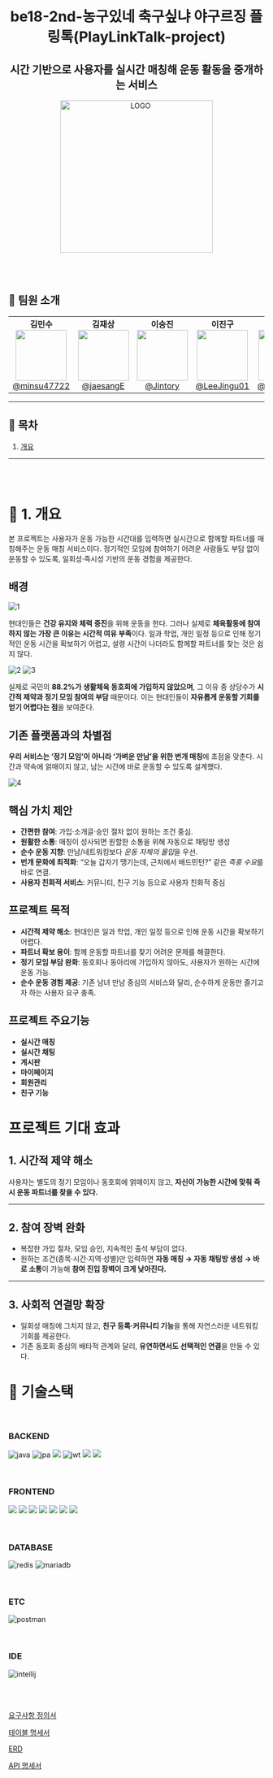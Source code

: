 <div align="center">

# be18-2nd-농구있네 축구싶냐 야구르징 플링톡(PlayLinkTalk-project)

## 시간 기반으로 사용자를 실시간 매칭해 운동 활동을 중개하는 서비스
<img src="/readme_images/SportMatch_LOGO.png" alt="LOGO" width="300"/>

</div>

<br /><br />

## 👥 팀원 소개

<table align="center">
  <tr>
    <td align="center"><strong>김민수</strong><br>
      <a href="https://github.com/minsu47722" target="_blank">
        <img src="https://avatars.githubusercontent.com/u/55957559?v=4" width="100px"><br>@minsu47722
      </a>
    </td>
    <td align="center"><strong>김재상</strong><br>
      <a href="https://github.com/jaesangE" target="_blank">
        <img src="https://avatars.githubusercontent.com/u/106606736?v=4" width="100px"><br>@jaesangE
      </a>
    </td>
    <td align="center"><strong>이승진</strong><br>
      <a href="https://github.com/Jintory" target="_blank">
        <img src="https://avatars.githubusercontent.com/u/127931297?v=4" width="100px"><br>@Jintory
      </a>
    </td>
    <td align="center"><strong>이진구</strong><br>
      <a href="https://github.com/LeeJingu01" target="_blank">
        <img src="https://avatars.githubusercontent.com/u/174857452?v=4" width="100px"><br>@LeeJingu01
      </a>
    </td>
    <td align="center"><strong>임성민</strong><br>
      <a href="https://github.com/baechuking" target="_blank">
        <img src="https://avatars.githubusercontent.com/u/215663014?v=4" width="100px"><br>@baechuking
      </a>
    </td>
    <td align="center"><strong>최유경</strong><br>
      <a href="https://github.com/kyounggg" target="_blank">
        <img src="https://avatars.githubusercontent.com/u/114654921?v=4" width="100px"><br>@kyounggg
      </a>
    </td>
  </tr>
</table>


---

## 📌 목차

1. [개요](#1-개요)

---

<br><br>

#  📌 1. 개요

본 프로젝트는 사용자가 운동 가능한 시간대를 입력하면 실시간으로 함께할 파트너를 매칭해주는 운동 매칭 서비스이다. 정기적인 모임에 참여하기 어려운 사람들도 부담 없이 운동할 수 있도록, 일회성·즉시성 기반의 운동 경험을 제공한다. 

## 배경

<img src="/readme_images/{49E2E0A0-8005-473C-A1FA-6B130751604A}.png" alt="1"/>

현대인들은 **건강 유지와 체력 증진**을 위해 운동을 한다. 그러나 실제로 **체육활동에 참여하지 않는 가장 큰 이유는 시간적 여유 부족**이다. 일과 학업, 개인 일정 등으로 인해 정기적인 운동 시간을 확보하기 어렵고, 설령 시간이 나더라도 함께할 파트너를 찾는 것은 쉽지 않다.

<img src="/readme_images/image.png" alt="2"/>

<img src="/readme_images/image (1).png" alt="3"/>

실제로 국민의 **88.2%가 생활체육 동호회에 가입하지 않았으며**, 그 이유 중 상당수가 **시간적 제약과 정기 모임 참여의 부담** 때문이다. 이는 현대인들이 **자유롭게 운동할 기회를 얻기 어렵다는 점**을 보여준다.

## 기존 플랫폼과의 차별점

**우리 서비스는 ‘정기 모임’이 아니라 ‘가벼운 만남’을 위한 번개 매칭**에 초점을 맞춘다. 시간과 약속에 얽매이지 않고, 남는 시간에 바로 운동할 수 있도록 설계했다.

<img src="/readme_images/image (2).png" alt="4"/>

## 핵심 가치 제안

- **간편한 참여**: 가입·소개글·승인 절차 없이 원하는 조건 중심.
- **원활한 소통**: 매칭이 성사되면 원할한 소통을 위해 자동으로 채팅방 생성
- **순수 운동 지향**: 만남/네트워킹보다 *운동 자체의 몰입*을 우선.
- **번개 문화에 최적화**: “오늘 갑자기 땡기는데, 근처에서 배드민턴?” 같은 *즉흥 수요*를 바로 연결.
- **사용자 친화적 서비스**: 커뮤니티, 친구 기능 등으로 사용자 친화적 중심

## 프로젝트 목적

- **시간적 제약 해소**: 현대인은 일과 학업, 개인 일정 등으로 인해 운동 시간을 확보하기 어렵다.
- **파트너 확보 용이**: 함께 운동할 파트너를 찾기 어려운 문제를 해결한다.
- **정기 모임 부담 완화**: 동호회나 동아리에 가입하지 않아도, 사용자가 원하는 시간에 운동 가능.
- **순수 운동 경험 제공**: 기존 남녀 만남 중심의 서비스와 달리, 순수하게 운동만 즐기고자 하는 사용자 요구 충족.

## 프로젝트 주요기능

- **실시간 매칭**
- **실시간 채팅**
- **게시판**
- **마이페이지**
- **회원관리**
- **친구 기능**

# 프로젝트 기대 효과

## 1. 시간적 제약 해소

사용자는 별도의 정기 모임이나 동호회에 얽매이지 않고, **자신이 가능한 시간에 맞춰 즉시 운동 파트너를 찾을 수 있다.**

---

## 2. 참여 장벽 완화

- 복잡한 가입 절차, 모임 승인, 지속적인 출석 부담이 없다.
- 원하는 조건(종목·시간·지역·성별)만 입력하면 **자동 매칭 → 자동 채팅방 생성 → 바로 소통**이 가능해 **참여 진입 장벽이 크게 낮아진다.**

---

## 3. 사회적 연결망 확장

- 일회성 매칭에 그치지 않고, **친구 등록·커뮤니티 기능**을 통해 자연스러운 네트워킹 기회를 제공한다.
- 기존 동호회 중심의 배타적 관계와 달리, **유연하면서도 선택적인 연결**을 만들 수 있다.


# 📌 기술스택

<br>

### BACKEND


![java](https://github.com/user-attachments/assets/a9cd03e7-07d6-477e-b3dd-32e7a6ae1e08)
![jpa](https://github.com/user-attachments/assets/dd9fdaec-6850-4401-9c67-af2da34ddf5d) 
<img src="https://img.shields.io/badge/Maven-C71A36?style=for-the-badge&logo=apachemaven&logoColor=white">
![jwt](https://github.com/user-attachments/assets/83bddf8b-d556-4e60-8391-2074704103c4)
<img src="https://img.shields.io/badge/SpringBoot-10B146?style=for-the-badge&logo=SpringBoot&logoColor=white">
<img src="https://img.shields.io/badge/SpringSecurity-3B66BC?style=for-the-badge&logo=SpringSecurity&logoColor=white">

<br>

### FRONTEND
  
<img src="https://img.shields.io/badge/HTML5-E34F26?style=for-the-badge&logo=html5&logoColor=white"> <img src="https://img.shields.io/badge/CSS3-1572B6?style=for-the-badge&logo=css3&logoColor=white">
<img src="https://img.shields.io/badge/JavaScript-F7DF1E?style=for-the-badge&logo=javascript&logoColor=black">
<img src="https://img.shields.io/badge/Vue.js-4FC08D?style=for-the-badge&logo=vue.js&logoColor=white">
<img src="https://img.shields.io/badge/Pinia-F8E162?style=for-the-badge&logo=pinia&logoColor=black">
<img src="https://img.shields.io/badge/Bootstrap-7952B3?style=for-the-badge&logo=bootstrap&logoColor=white">
<img src="https://img.shields.io/badge/VS%20Code-007ACC?style=for-the-badge&logo=visualstudiocode&logoColor=white">

<br>


### DATABASE


![redis](https://github.com/user-attachments/assets/df929d81-ce2f-4853-97fd-cdf7bf45907e) ![mariadb](https://github.com/user-attachments/assets/19a0ad09-804d-4303-80bd-32cafdae0e6f)



<br>

### ETC


![postman](https://github.com/user-attachments/assets/4bcd5043-6841-4cd1-b864-dec4dc39f918)

<br>

### IDE


![intellij](https://github.com/user-attachments/assets/25d426ed-e30e-4619-9968-11375adba8b9)

<br><br>


[요구사항 정의서](https://docs.google.com/spreadsheets/d/1293Cmz0EkIeH163VswqcNQPK-0b8Cr8gXvtHyckqLN8/edit?gid=0#gid=0&fvid=1857363008)

[테이블 명세서](https://docs.google.com/spreadsheets/d/1293Cmz0EkIeH163VswqcNQPK-0b8Cr8gXvtHyckqLN8/edit?gid=99972625#gid=99972625)

[ERD](https://www.erdcloud.com/d/mrc7T5gfD8iZbYr8P)

[API 명세서](https://www.notion.so/API-24f80955955380be8f0deade40d16847)
